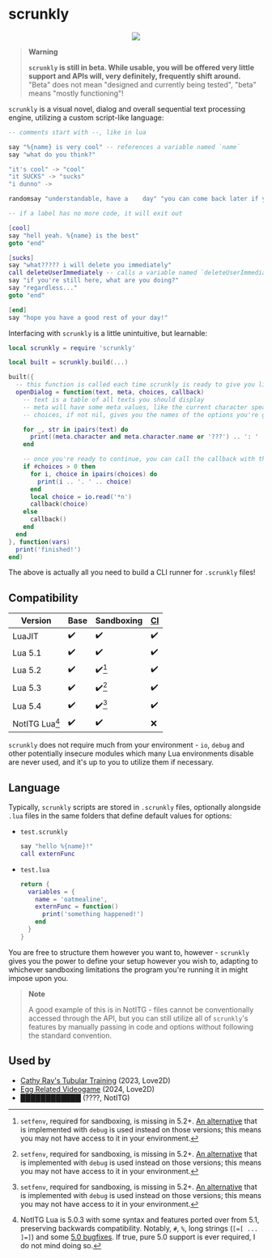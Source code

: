 # scrunkly

<center>

![](https://bestanimations.com/Site/Construction/under-construction-animated-gif-8.gif)

</center>

> **Warning**
> 
> **`scrunkly` is still in beta. While usable, you will be offered very little support and APIs will, very definitely, frequently shift around.** "Beta" does not mean "designed and currently being tested", "beta" means "mostly functioning"!

`scrunkly` is a visual novel, dialog and overall sequential text processing engine, utilizing a custom script-like language:

```lua
-- comments start with --, like in lua

say "%{name} is very cool" -- references a variable named `name`
say "what do you think?"

"it's cool" -> "cool"
"it SUCKS" -> "sucks"
"i dunno" ->

randomsay "understandable, have a    day" "you can come back later if you find out!" "no pressure!"

-- if a label has no more code, it will exit out

[cool]
say "hell yeah. %{name} is the best"
goto "end"

[sucks]
say "what????? i will delete you immediately"
call deleteUserImmediately -- calls a variable named `deleteUserImmediately`
say "if you're still here, what are you doing?"
say "regardless..."
goto "end"

[end]
say "hope you have a good rest of your day!"
```

Interfacing with `scrunkly` is a little unintuitive, but learnable:

```lua
local scrunkly = require 'scrunkly'

local built = scrunkly.build(...)

built({
  -- this function is called each time scrunkly is ready to give you lines
  openDialog = function(text, meta, choices, callback)
    -- text is a table of all texts you should display
    -- meta will have some meta values, like the current character speaking and their expression
    -- choices, if not nil, gives you the names of the options you're given

    for _, str in ipairs(text) do
      print((meta.character and meta.character.name or '???') .. ': ' .. str)
    end

    -- once you're ready to continue, you can call the callback with the index of your choice
    if #choices > 0 then
      for i, choice in ipairs(choices) do
        print(i .. '. ' .. choice)
      end
      local choice = io.read('*n')
      callback(choice)
    else
      callback()
    end
  end
}, function(vars)
  print('finished!')
end)
```

The above is actually all you need to build a CLI runner for `.scrunkly` files!

## Compatibility

| Version        | Base | Sandboxing | [CI](https://github.com/oatmealine/scrunkly/actions/workflows/busted.yml) |
| ----------     | ---- | ---------- | -- |
| LuaJIT         | ✔️    | ✔️          | ✔️ |
| Lua 5.1        | ✔️    | ✔️          | ✔️ |
| Lua 5.2        | ✔️    | ✔️[^2]      | ✔️ |
| Lua 5.3        | ✔️    | ✔️[^2]      | ✔️ |
| Lua 5.4        | ✔️    | ✔️[^2]      | ✔️ |
| NotITG Lua[^1] | ✔️    | ✔️          | ❌ |

[^1]: NotITG Lua is 5.0.3 with some syntax and features ported over from 5.1, preserving backwards compatibility. Notably, `#`, `%`, long strings (`[=[ ... ]=]`) and some [5.0 bugfixes](https://www.lua.org/bugs.html#5.0.3). If true, pure 5.0 support is ever required, I do not mind doing so.

[^2]: `setfenv`, required for sandboxing, is missing in 5.2+. [An alternative](https://leafo.net/guides/setfenv-in-lua52-and-above.html) that is implemented with `debug` is used instead on those versions; this means you may not have access to it in your environment.

`scrunkly` does not require much from your environment - `io`, `debug` and other potentially insecure modules which many Lua environments disable are never used, and it's up to you to utilize them if necessary.

## Language

Typically, `scrunkly` scripts are stored in `.scrunkly` files, optionally alongside `.lua` files in the same folders that define default values for options:

- `test.scrunkly`
  ```lua
  say "hello %{name}!"
  call externFunc
  ```
- `test.lua`
  ```lua
  return {
    variables = {
      name = 'oatmealine',
      externFunc = function()
        print('something happened!')
      end
    }
  }
  ```

You are free to structure them however you want to, however - `scrunkly` gives you the power to define your setup however you wish to, adapting to whichever sandboxing limitations the program you're running it in might impose upon you.

> **Note**
> 
> A good example of this is in NotITG - files cannot be conventionally accessed through the API, but you can still utilize all of `scrunkly`'s features by manually passing in code and options without following the standard convention.

## Used by

- [Cathy Ray's Tubular Training](https://oatmealine.itch.io/cathy-rays-tubular-training) (2023, Love2D)
- [Egg Related Videogame](https://maggiemagius.itch.io/egg-related-videogame) (2024, Love2D)
- [████████████](https://yugoslavia.best/c/) (????, NotITG)

